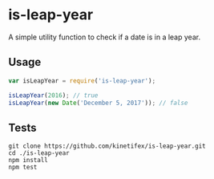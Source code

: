 # is-leap-year

A simple utility function to check if a date is in a leap year.

## Usage

```js
var isLeapYear = require('is-leap-year');

isLeapYear(2016); // true
isLeapYear(new Date('December 5, 2017')); // false
```

## Tests

```
git clone https://github.com/kinetifex/is-leap-year.git
cd ./is-leap-year
npm install
npm test
```
